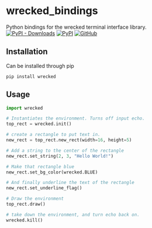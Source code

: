 # wrecked_bindings
Python bindings for the wrecked terminal interface library.<br/>
[![PyPI - Downloads](https://img.shields.io/pypi/dw/wrecked?style=flat-square)](https://pypi.org/project/wrecked/)
[![PyPI](https://img.shields.io/pypi/v/wrecked?style=flat-square)](https://pypi.org/project/wrecked/)
[![GitHub](https://img.shields.io/github/license/quintinfsmith/wrecked_bindings?style=flat-square)](https://github.com/quintinfsmith/wrecked_bindings/blob/master/LICENSE)

## Installation
Can be installed through pip
```
pip install wrecked
```

## Usage
```python
import wrecked

# Instantiates the environment. Turns off input echo.
top_rect = wrecked.init()

# create a rectangle to put text in.
new_rect = top_rect.new_rect(width=16, height=5)

# Add a string to the center of the rectangle
new_rect.set_string(2, 3, "Hello World!")

# Make that rectangle blue
new_rect.set_bg_color(wrecked.BLUE)

# And finally underline the text of the rectangle
new_rect.set_underline_flag()

# Draw the environment
top_rect.draw()

# take down the environment, and turn echo back on.
wrecked.kill()
```

